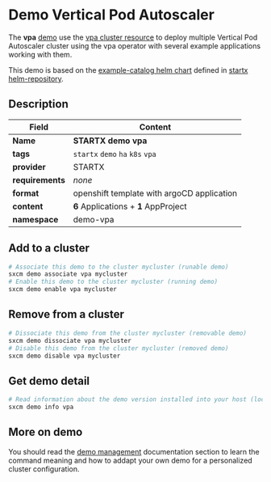 # Demo Vertical Pod Autoscaler

The **vpa** [demo](../../5-demos) use the [vpa cluster resource](../../resources/vpa) to deploy multiple Vertical Pod Autoscaler cluster using the vpa operator with several example applications working with them.

This demo is based on the [example-catalog helm chart](https://helm-repository.readthedocs.io/en/latest/charts/example-catalog) defined in [startx helm-repository](https://helm-repository.readthedocs.io).

## Description

| Field            | Content                                    |
| ---------------- | ------------------------------------------ |
| **Name**         | **STARTX demo vpa**                        |
| **tags**         | `startx` `demo` `ha` `k8s`  `vpa`          |
| **provider**     | STARTX                                     |
| **requirements** | _none_                                     |
| **format**       | openshift template with argoCD application |
| **content**      | **6** Applications + **1** AppProject      |
| **namespace**    | demo-vpa                                   |

## Add to a cluster

```bash
# Associate this demo to the cluster mycluster (runable demo)
sxcm demo associate vpa mycluster
# Enable this demo to the cluster mycluster (running demo)
sxcm demo enable vpa mycluster
```

## Remove from a cluster

```bash
# Dissociate this demo from the cluster mycluster (removable demo)
sxcm demo dissociate vpa mycluster
# Disable this demo from the cluster mycluster (removed demo)
sxcm demo disable vpa mycluster
```

## Get demo detail

```bash
# Read information about the demo version installed into your host (local)
sxcm demo info vpa
```

## More on demo

You should read the [demo management](../../5-demos) documentation section to learn the command
meaning and how to addapt your own demo for a personalized cluster configuration.
